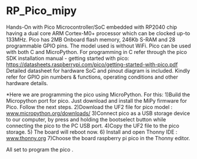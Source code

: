# RP_Pico_mipy
Hands-On with Pico Microcontroller/SoC embedded with RP2040 chip having a dual core ARM Cortex-M0+ processor which can be clocked up-to 133MHz. Pico has 2MB Onboard flash memory, 246Kb S-RAM  and 28 programmable GPIO pins. The model used is without WiFi.
Pico can be used with both C and MicroPython. 
For programming in C refer through the pico SDK installation manual - getting started with pico: https://datasheets.raspberrypi.com/pico/getting-started-with-pico.pdf
Detailed datasheet for hardware SoC and pinout diagram is included. Kindly refer for GPIO pin numbers & functions, operating conditions and other hardware details.

*Here we are programming the pico using MicroPython. For this:
1)Build the Micropython port for pico. Just download and install the MiPy firmware for Pico. Follow the next steps.
2)Download the UF2 file for pico model : www.micropython.org/downloads/
3)Connect pico as a USB storage device to our computer, by press and holding the bootselect button while connecting the pico to the PC USB port.
4)Copy the UF2 file to the pico storage.
5) The board will reboot now.
6) Install and open Thonny IDE : www.thonny.org
7)Choose the board raspberry pi pico in the Thonny editor.

All set to program the pico .
